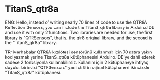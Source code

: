 # TitanS_qtr8a
ENG: Hello, instead of writing nearly 70 lines of code to use the QTR8A Reflection Sensors, you can include the TitanS_qtr8a library in Arduino.IDE and use it with only 2 functions.
Two libraries are needed for use, the first library is "QTRSensors", that is, the qtr8 original library, and the second is the "TitanS_qtr8a" library.

TR: Merhabalar QTR8A kızılötesi sensörünü kullanmak için 70 satıra yakın kod yazmak yerine TitanS_qtr8a kütüphanesini Arduino.IDE'ye dahil ederek sadece 2 fonksiyonla kullanabilirsiz.
Kullanım için 2 kütüphaneye ihtiyaç duyulur birincisi "QTRSensors" yani qtr8 in orjinal kütüphanesi ikinciside "TitanS_qtr8a" kütüphanesi.
